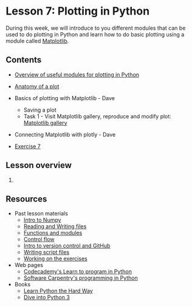 # Lesson 7: Plotting in Python

During this week, we will introduce to you different modules that can be used to do plotting in Python and learn how to do basic plotting using a module called
[Matplotlib](http://matplotlib.org/). 

## Contents
- [Overview of useful modules for plotting in Python](Lesson/python-plotting.md#overview-of-useful-modules-for-plotting-in-Python)
- [Anatomy of a plot](Lesson/python-plotting.md#anatomy-of-a-plot)

- Basics of plotting with Matplotlib - Dave
  - Saving a plot
  - Task 1 - Visit Matplotlib gallery, reproduce and modify plot: [Matplotlib gallery](http://matplotlib.org/gallery.html)
- Connecting Matplotlib with plotly - Dave
- [Exercise 7](https://classroom.github.com/assignment-invitations/54ad87560677b78169f1c18717bb312e)

## Lesson overview

1. 

## Resources
- Past lesson materials
  - [Intro to Numpy](https://github.com/Python-for-geo-people/Lesson-6-Intro-to-NumPy/blob/master/Lesson/intro-to-numpy.md)
  - [Reading and Writing files](https://github.com/Python-for-geo-people/Lesson-5-Reading-Writing)
  - [Functions and modules](https://github.com/Python-for-geo-people/Functions-and-modules)
  - [Control flow](https://github.com/Python-for-geo-people/Control-flow)
  - [Intro to version control and GitHub](https://github.com/Python-for-geo-people/Diving-into-Python/tree/master/Lesson/intro-to-GitHub.md)
  - [Writing script files](https://github.com/Python-for-geo-people/Diving-into-Python/tree/master/Lesson/writing-scripts.md)
  - [Working on the exercises](https://github.com/Python-for-geo-people/Diving-into-Python/tree/master/Lesson/working-on-assignment.md)
- Web pages
  - [Codecademy's Learn to program in Python](https://www.codecademy.com/learn/python)
  - [Software Carpentry's programming in Python](https://swcarpentry.github.io/python-novice-inflammation/)
- Books
  - [Learn Python the Hard Way](http://learnpythonthehardway.org/book/)
  - [Dive into Python 3](http://www.diveinto.org/python3/)
